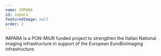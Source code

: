 ```yaml
---
name: IMPARA
id: impara
featuredImage: null
order: 2
---
```


IMPARA is a PON-MIUR funded project to strengthen the Italian National imaging infrastructure in support of the European EuroBioImaging infrastructure.
